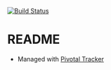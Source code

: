 [![Build Status](https://travis-ci.org/adamzaninovich/rally_rampage.png?branch=master)](https://travis-ci.org/adamzaninovich/rally_rampage)

# README

* Managed with [Pivotal Tracker](https://www.pivotaltracker.com/s/projects/902628)
